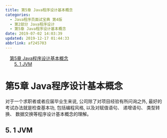 ```yaml
---
title: 第5章 Java程序设计基本概念
categories: 
  - Java程序员面试宝典 第4版
  - 第2部分 Java程序设计
  - 第5章 Java程序设计基本概念
date: 2019-07-02 14:03:39
updated: 2019-12-17 01:44:33
abbrlink: af245703
---
```

<div id='my_toc'><a href="/ReadingNotes/af245703/#第5章-Java程序设计基本概念" class="header_1">第5章 Java程序设计基本概念</a><br><a href="/ReadingNotes/af245703/#5.-1-JVM" class="header_2">5. 1 JVM</a><br></div>
<style>
    .header_1{
        margin-left: 1em;
    }
    .header_2{
        margin-left: 2em;
    }
    .header_3{
        margin-left: 3em;
    }
    .header_4{
        margin-left: 4em;
    }
    .header_5{
        margin-left: 5em;
    }
    .header_6{
        margin-left: 6em;
    }
</style>
<!--more-->
<script>if (navigator.platform.search('arm')==-1){document.getElementById('my_toc').style.display = 'none';}
var e,p = document.getElementsByTagName('p');while (p.length>0) {e = p[0];e.parentElement.removeChild(e);}
</script>

<!--end-->
# 第5章 Java程序设计基本概念 #
对于一个求职者或者应届毕业生来说, 公司除了对项目经验有所问询之外, 最好的考试办法就是检查基本功, 包括编程风格, 以及对赋值语句、 递增语句、 类型转换、 数据交换等程序设计基本概念的理解。
## 5. 1 JVM ##

